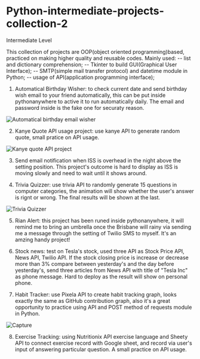 # Python-intermediate-projects-collection-2
Intermediate Level 


This collection of projects are OOP(object oriented programming)based, practiced on making higher quality and reusable codes. Mainly used: -- list and dictionary comprehension; -- Tkinter to build GUI(Graphical User Interface); -- SMTP(simple mail transfer protocol) and datetime module in Python; -- usage of API(application programming interface);



1. Automatical Birthday Wisher: to check current date and send birthday wish email to your friend automatically, this can be put inside pythonanywhere to active it to run automatically daily. The email and password inside is the fake one for securaty reason.


![Automatical birthday email wisher](https://user-images.githubusercontent.com/52498280/105284901-16aa9c00-5bff-11eb-8c1e-51696ce70694.gif)



2. Kanye Quote API usage project: use kanye API to generate random quote, small pratice on API usage.


![Kanye quote API project](https://user-images.githubusercontent.com/52498280/105449007-2ab7d180-5cc3-11eb-84c4-7d522bc593a4.gif)



3. Send email notification when ISS is overhead in the night above the setting position. This project's outcome is hard to display as ISS is moving slowly and need to wait until it shows around. 



4. Trivia Quizzer: use trivia API to randomly generate 15 questions in computer categories, the animation will show whether the user's answer is rignt or wrong. The final results will be shown at the last.


![Trivia Quizzer ](https://user-images.githubusercontent.com/52498280/105478904-88faa980-5cef-11eb-802a-1877c0cc489e.gif)



5. Rian Alert: this project has been runed inside pythonanywhere, it will remind me to bring an umbrella once the Brisbane will rainy via sending me a message through the setting of Twilio SMS to myself. It's an amzing handy project!



6. Stock news: test on Tesla's stock, used three API as Stock Price API, News API, Twilio API. If the stock closing price is increase or decrease more than 3% compare between yesterday's and the day before yesterday's, send three articles from News API with title of "Tesla Inc" as phone message. Hard to deploy as the result will show on personal phone.



7. Habit Tracker: use Pixela API to create habit tracking graph, looks exactly the same as GitHub contribution graph, also it's a great opportunity to practice using API and POST method of requests module in Python.


![Capture](https://user-images.githubusercontent.com/52498280/106260484-30398c80-626c-11eb-9076-a4a42a7bd2bd.PNG)



8. Exercise Tracking: using Nutritionix API exercise language and Sheety API to connect exercise record with Google sheet, and record via user's input of answering particular question. A small practice on API usage.



